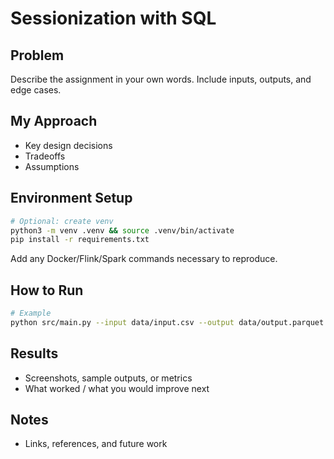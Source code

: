 # Sessionization with SQL

## Problem
Describe the assignment in your own words. Include inputs, outputs, and edge cases.

## My Approach
- Key design decisions
- Tradeoffs
- Assumptions

## Environment Setup
```bash
# Optional: create venv
python3 -m venv .venv && source .venv/bin/activate
pip install -r requirements.txt
```
Add any Docker/Flink/Spark commands necessary to reproduce.

## How to Run
```bash
# Example
python src/main.py --input data/input.csv --output data/output.parquet
```

## Results
- Screenshots, sample outputs, or metrics
- What worked / what you would improve next

## Notes
- Links, references, and future work

